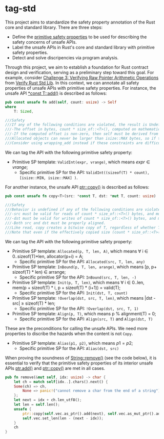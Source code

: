 # tag-std

This project aims to standardize the safety property annotation of the Rust core and standard library. There are three steps:
- Define the [primitive safety properties](primitive-sp.md) to be used for describing the safety concerns of unsafe APIs.
- Label the unsafe APIs in Rust's core and standard library with primitive safety properties.
- Detect and solve discripencies via program analysis.

Through this project, we aim to establish a foundation for Rust contract design and verification, serving as a preliminary step toward this goal.
For example, consider [Challenge 3: Verifying Raw Pointer Arithmetic Operations](https://model-checking.github.io/verify-rust-std/challenges/0003-pointer-arithmentic.html) from [Verify Rust Std Lib](https://model-checking.github.io/verify-rust-std/intro.html).  In this context, we can annotate all safety properties of unsafe APIs with primitive safety properties. For instance, the unsafe API [*const T::add()](https://doc.rust-lang.org/beta/core/primitive.pointer.html#method.add) is described as follows:

```rust
pub const unsafe fn add(self, count: usize) -> Self
where
    T: Sized,

///Safety
///If any of the following conditions are violated, the result is Undefined Behavior:
///-The offset in bytes, count * size_of::<T>(), computed on mathematical integers (without ``wrapping around''), must fit in an isize.
///-If the computed offset is non-zero, then self must be derived from a pointer to some allocated object, and the entire memory range between self and the result must be in bounds of that allocated object. In particular, this range must not “wrap around” the edge of the address space.
///Allocated objects can never be larger than isize::MAX bytes, so if the computed offset stays in bounds of the allocated object, it is guaranteed to satisfy the first requirement. This implies, for instance, that vec.as_ptr().add(vec.len()) (for vec: Vec<T>) is always safe.
///Consider using wrapping_add instead if these constraints are difficult to satisfy. The only advantage of this method is that it enables more aggressive compiler optimizations.
```

We can tag the API with the following primitive safety property:
- Primitive SP template: `ValidInt(expr, vrange)`, which means $expr \in vrange$;
    - Specific primitive SP for the API: `ValidInt((sizeof(T) * count), [isize::MIN, isize::MAX] )`.

For another instance, the unsafe API [ptr::copy()](https://doc.rust-lang.org/beta/core/ptr/fn.copy.html) is described as follows:
```rust
pub const unsafe fn copy<T>(src: *const T, dst: *mut T, count: usize)

///Safety
///Behavior is undefined if any of the following conditions are violated:
///-src must be valid for reads of count * size_of::<T>() bytes, and must remain valid even when dst is written for count * size_of::<T>() bytes. (This means if the memory ranges overlap, the two pointers must not be subject to aliasing restrictions relative to each other.)
///-dst must be valid for writes of count * size_of::<T>() bytes, and must remain valid even when src is read for count * size_of::<T>() bytes.
///-Both src and dst must be properly aligned.
///Like read, copy creates a bitwise copy of T, regardless of whether T is Copy. If T is not Copy, using both the values in the region beginning at *src and the region beginning at *dst can violate memory safety.
///Note that even if the effectively copied size (count * size_of::<T>()) is 0, the pointers must be properly aligned.
```

We can tag the API with the following primitive safety property:
- Primitive SP template: `Allocated(p, T, len, A)`, which means $\forall$ i $\in$ 0..sizeof(T)*len, allocator(p+i) = A;
    - Specific primitive SP for the API: `Allocated(src, T, len, any)`
- Primitive SP template: `InBound(p, T, len, arange)`, which means [p, p+ sizeof(T) * len) $\in$ arrange;
   - Specific primitive SP for the API: `InBound(src, T, len, -)`
- Primitive SP template: `Init(p, T, len)`, which means $\forall$ i $\in$ 0..len, mem(p + sizeof(T) * i, p + sizeof(T) * (i+1)) = valid(T);
    - Specific primitive SP for the API: `Init(dst, T, count)`
- Primitive SP template: `!Overlap(dst, src, T, len)`, which means \|dst - src\| $\ge$ sizeof(T) * len;
    - Specific primitive SP for the API: `!Overlap(dst, src, T, 1)`
- Primitive SP template: `Align(p, T)`, which means  p \% alignment(T) = 0;
    - Specific primitive SP for the API: `Align(src, T)` and `Align(dst, T)`

These are the preconditions for calling the unsafe APIs. We need more properties to discribe the hazards when the content is not `Copy`.

- Primitive SP template: `Alias(p1, p2)`, which means $p1 = p2$;
    - Specific primitive SP for the API: `Alias(dst, src)`

When proving the soundness of [String::remove()](https://doc.rust-lang.org/beta/alloc/string/struct.String.html#method.remove) (see the code below), it is essential to verify that the primitive safety properties of its interior unsafe APIs [ptr.add()](https://doc.rust-lang.org/beta/core/primitive.pointer.html#method.add) and [ptr::copy()](https://doc.rust-lang.org/beta/core/ptr/fn.copy.html) are met in all cases.

```rust
pub fn remove(&mut self, idx: usize) -> char {
    let ch = match self[idx..].chars().next() {
    Some(ch) => ch,
        None => panic!("cannot remove a char from the end of a string"),
    };
    let next = idx + ch.len_utf8();
    let len = self.len();
    unsafe {
        ptr::copy(self.vec.as_ptr().add(next), self.vec.as_mut_ptr().add(idx), len - next);
        self.vec.set_len(len - (next - idx));
    }
    ch
}
```
